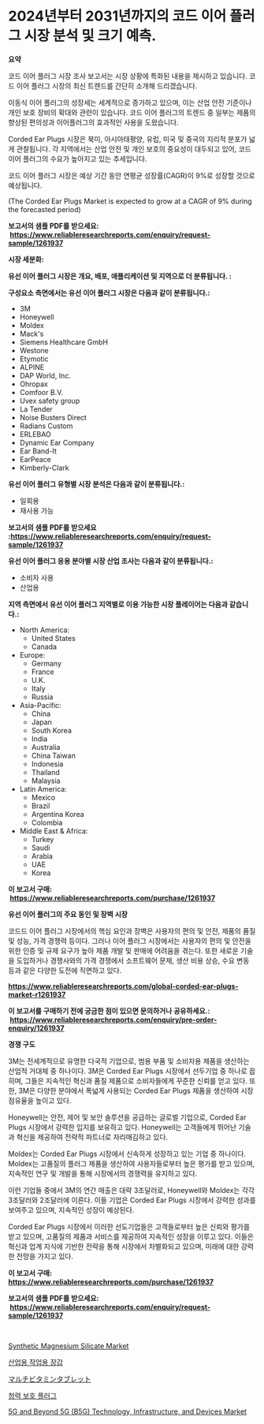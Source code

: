 <p><h1>2024년부터 2031년까지의 코드 이어 플러그 시장 분석 및 크기 예측.</h1></p><p><strong>요약</strong></p>
<p><p>코드 이어 플러그 시장 조사 보고서는 시장 상황에 특화된 내용을 제시하고 있습니다. 코드 이어 플러그 시장의 최신 트렌드를 간단히 소개해 드리겠습니다.</p><p>이동식 이어 플러그의 성장세는 세계적으로 증가하고 있으며, 이는 산업 안전 기준이나 개인 보호 장비의 확대와 관련이 있습니다. 코드 이어 플러그의 트렌드 중 일부는 제품의 향상된 편의성과 이어플러그의 효과적인 사용을 도왔습니다. </p><p>Corded Ear Plugs 시장은 북미, 아시아태평양, 유럽, 미국 및 중국의 지리적 분포가 넓게 관찰됩니다. 각 지역에서는 산업 안전 및 개인 보호의 중요성이 대두되고 있어, 코드 이어 플러그의 수요가 높아지고 있는 추세입니다.</p><p>코드 이어 플러그 시장은 예상 기간 동안 연평균 성장률(CAGR)이 9%로 성장할 것으로 예상됩니다.</p><p>(The Corded Ear Plugs Market is expected to grow at a CAGR of 9% during the forecasted period)</p></p>
<p><strong>보고서의 샘플 PDF를 받으세요: &nbsp;<a href="https://www.reliableresearchreports.com/enquiry/request-sample/1261937">https://www.reliableresearchreports.com/enquiry/request-sample/1261937</a></strong></p>
<p><strong>시장 세분화:</strong></p>
<p><strong> 유선 이어 플러그 시장은 개요, 배포, 애플리케이션 및 지역으로 더 분류됩니다. :</strong></p>
<p><strong>구성요소 측면에서는 유선 이어 플러그 시장은 다음과 같이 분류됩니다.:</strong></p>
<p><ul><li>3M</li><li>Honeywell</li><li>Moldex</li><li>Mack's</li><li>Siemens Healthcare GmbH</li><li>Westone</li><li>Etymotic</li><li>ALPINE</li><li>DAP World, Inc.</li><li>Ohropax</li><li>Comfoor B.V.</li><li>Uvex safety group</li><li>La Tender</li><li>Noise Busters Direct</li><li>Radians Custom</li><li>ERLEBAO</li><li>Dynamic Ear Company</li><li>Ear Band-It</li><li>EarPeace</li><li>Kimberly-Clark</li></ul></p>
<p><strong> 유선 이어 플러그 유형별 시장 분석은 다음과 같이 분류됩니다.:</strong></p>
<p><ul><li>일회용</li><li>재사용 가능</li></ul></p>
<p><strong>보고서의 샘플 PDF를 받으세요 :<a href="https://www.reliableresearchreports.com/enquiry/request-sample/1261937">https://www.reliableresearchreports.com/enquiry/request-sample/1261937</a></strong></p>
<p><strong> 유선 이어 플러그 응용 분야별 시장 산업 조사는 다음과 같이 분류됩니다.:</strong></p>
<p><ul><li>소비자 사용</li><li>산업용</li></ul></p>
<p><strong>지역 측면에서 유선 이어 플러그 지역별로 이용 가능한 시장 플레이어는 다음과 같습니다.:</strong></p>
<p><ul>
    <li>
        North America:
        <ul>
            <li>United States</li>
            <li>Canada</li>
        </ul>
    </li>
    <li>
        Europe:
        <ul>
            <li>Germany</li>
            <li>France</li>
            <li>U.K.</li>
            <li>Italy</li>
            <li>Russia</li>
        </ul>
    </li>
    <li>
        Asia-Pacific:
        <ul>
            <li>China</li>
            <li>Japan</li>
            <li>South Korea</li>
            <li>India</li>
            <li>Australia</li>
            <li>China Taiwan</li>
            <li>Indonesia</li>
            <li>Thailand</li>
            <li>Malaysia</li>
        </ul>
    </li>
    <li>
        Latin America:
        <ul>
            <li>Mexico</li>
            <li>Brazil</li>
            <li>Argentina Korea</li>
            <li>Colombia</li>
        </ul>
    </li>
    <li>
        Middle East & Africa:
        <ul>
            <li>Turkey</li>
            <li>Saudi</li>
            <li>Arabia</li>
            <li>UAE</li>
            <li>Korea</li>
        </ul>
    </li>
    </ul></p>
<p><strong>이 보고서 구매: &nbsp;<a href="https://www.reliableresearchreports.com/purchase/1261937">https://www.reliableresearchreports.com/purchase/1261937</a></strong></p>
<p><strong>유선 이어 플러그의 주요 동인 및 장벽 시장</strong></p>
<p><p>코드드 이어 플러그 시장에서의 핵심 요인과 장벽은 사용자의 편의 및 안전, 제품의 품질 및 성능, 가격 경쟁력 등이다. 그러나 이어 플러그 시장에서는 사용자의 편의 및 안전을 위한 인증 및 규제 요구가 높아 제품 개발 및 판매에 어려움을 겪는다. 또한 새로운 기술을 도입하거나 경쟁사와의 가격 경쟁에서 소프트웨어 문제, 생산 비용 상승, 수요 변동 등과 같은 다양한 도전에 직면하고 있다.</p></p>
<p><strong><a href="https://www.reliableresearchreports.com/global-corded-ear-plugs-market-r1261937">https://www.reliableresearchreports.com/global-corded-ear-plugs-market-r1261937</a></strong></p>
<p><strong>이 보고서를 구매하기 전에 궁금한 점이 있으면 문의하거나 공유하세요.: &nbsp;<a href="https://www.reliableresearchreports.com/enquiry/pre-order-enquiry/1261937">https://www.reliableresearchreports.com/enquiry/pre-order-enquiry/1261937</a></strong></p>
<p><strong>경쟁 구도</strong></p>
<p><p>3M는 전세계적으로 유명한 다국적 기업으로, 범용 부품 및 소비자용 제품을 생산하는 산업적 거대체 중 하나이다. 3M은 Corded Ear Plugs 시장에서 선두기업 중 하나로 꼽히며, 그들은 지속적인 혁신과 품질 제품으로 소비자들에게 꾸준한 신뢰를 얻고 있다. 또한, 3M은 다양한 분야에서 폭넓게 사용되는 Corded Ear Plugs 제품을 생산하여 시장 점유율을 높이고 있다.</p><p>Honeywell는 안전, 제어 및 보안 솔루션을 공급하는 글로벌 기업으로, Corded Ear Plugs 시장에서 강력한 입지를 보유하고 있다. Honeywell는 고객들에게 뛰어난 기술과 혁신을 제공하여 전략적 파트너로 자리매김하고 있다.</p><p>Moldex는 Corded Ear Plugs 시장에서 신속하게 성장하고 있는 기업 중 하나이다. Moldex는 고품질의 플러그 제품을 생산하여 사용자들로부터 높은 평가를 받고 있으며, 지속적인 연구 및 개발을 통해 시장에서의 경쟁력을 유지하고 있다. </p><p>이런 기업들 중에서 3M의 연간 매출은 대략 3조달러로, Honeywell와 Moldex는 각각 3조달러와 2조달러에 이른다. 이들 기업은 Corded Ear Plugs 시장에서 강력한 성과를 보여주고 있으며, 지속적인 성장이 예상된다. </p><p>Corded Ear Plugs 시장에서 이러한 선도기업들은 고객들로부터 높은 신뢰와 평가를 받고 있으며, 고품질의 제품과 서비스를 제공하여 지속적인 성장을 이루고 있다. 이들은 혁신과 업계 지식에 기반한 전략을 통해 시장에서 차별화되고 있으며, 미래에 대한 강력한 전망을 가지고 있다.</p></p>
<p><strong>이 보고서 구매: &nbsp; <a href="https://www.reliableresearchreports.com/purchase/1261937">https://www.reliableresearchreports.com/purchase/1261937</a></strong></p>
<p><strong>보고서의 샘플 PDF를 받으세요: &nbsp;<a href="https://www.reliableresearchreports.com/enquiry/request-sample/1261937">https://www.reliableresearchreports.com/enquiry/request-sample/1261937</a></strong><strong></strong></p>
<p>&nbsp;</p>
<p><p><a href="https://issuu.com/reportprime-2/docs/synthetic-magnesium-silicate-market-size-2030.pptx">Synthetic Magnesium Silicate Market</a></p><p><a href="https://github.com/vsoq0zknh59/Market-Research-Report-List-1/blob/main/806809718702.md">산업용 작업용 장갑</a></p><p><a href="https://github.com/bevdtkn4419963/Market-Research-Report-List-1/blob/main/184703320376.md">マルチビタミンタブレット</a></p><p><a href="https://github.com/Tristiarton768456/Market-Research-Report-List-1/blob/main/772344718703.md">청력 보호 플러그</a></p><p><a href="https://github.com/prosalinda88/Market-Research-Report-List-3/blob/main/5g-and-beyond-5g-b5g-technology-infrastructure-and-devices-market.md">5G and Beyond 5G (B5G) Technology, Infrastructure, and Devices Market</a></p></p>